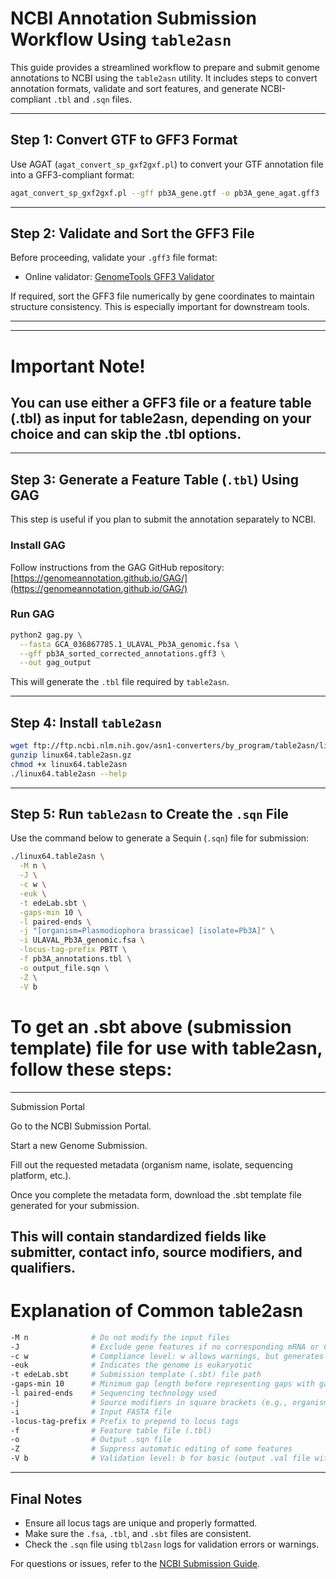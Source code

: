 
# NCBI Annotation Submission Workflow Using `table2asn`

This guide provides a streamlined workflow to prepare and submit genome annotations to NCBI using the `table2asn` utility. It includes steps to convert annotation formats, validate and sort features, and generate NCBI-compliant `.tbl` and `.sqn` files.

---

## Step 1: Convert GTF to GFF3 Format

Use AGAT (`agat_convert_sp_gxf2gxf.pl`) to convert your GTF annotation file into a GFF3-compliant format:

```bash
agat_convert_sp_gxf2gxf.pl --gff pb3A_gene.gtf -o pb3A_gene_agat.gff3
```

---

## Step 2: Validate and Sort the GFF3 File

Before proceeding, validate your `.gff3` file format:

* Online validator: [GenomeTools GFF3 Validator](https://genometools.org/cgi-bin/gff3validator.cgi)

If required, sort the GFF3 file numerically by gene coordinates to maintain structure consistency. This is especially important for downstream tools.

---

---
# Important Note!
## You can use either a GFF3 file or a feature table (.tbl) as input for table2asn, depending on your choice and can skip the .tbl options.
---
## Step 3: Generate a Feature Table (`.tbl`) Using GAG

This step is useful if you plan to submit the annotation separately to NCBI.

### Install GAG

Follow instructions from the GAG GitHub repository:
[https://genomeannotation.github.io/GAG/](https://genomeannotation.github.io/GAG/)

### Run GAG

```bash
python2 gag.py \
  --fasta GCA_036867785.1_ULAVAL_Pb3A_genomic.fsa \
  --gff pb3A_sorted_corrected_annotations.gff3 \
  --out gag_output
```

This will generate the `.tbl` file required by `table2asn`.

---

## Step 4: Install `table2asn`

```bash
wget ftp://ftp.ncbi.nlm.nih.gov/asn1-converters/by_program/table2asn/linux64.table2asn.gz
gunzip linux64.table2asn.gz
chmod +x linux64.table2asn
./linux64.table2asn --help
```

---

## Step 5: Run `table2asn` to Create the `.sqn` File

Use the command below to generate a Sequin (`.sqn`) file for submission:

```bash
./linux64.table2asn \
  -M n \
  -J \
  -c w \
  -euk \
  -t edeLab.sbt \
  -gaps-min 10 \
  -l paired-ends \
  -j "[organism=Plasmodiophora brassicae] [isolate=Pb3A]" \
  -i ULAVAL_Pb3A_genomic.fsa \
  -locus-tag-prefix PBTT \
  -f pb3A_annotations.tbl \
  -o output_file.sqn \
  -Z \
  -V b
```
# To get an .sbt above (submission template) file for use with table2asn, follow these steps:

---
Submission Portal

Go to the NCBI Submission Portal.

Start a new Genome Submission.

Fill out the requested metadata (organism name, isolate, sequencing platform, etc.).

Once you complete the metadata form, download the .sbt template file generated for your submission.

This will contain standardized fields like submitter, contact info, source modifiers, and qualifiers.
---
# Explanation of Common table2asn

```bash
-M n              # Do not modify the input files
-J                # Exclude gene features if no corresponding mRNA or CDS present
-c w              # Compliance level: w allows warnings, but generates output
-euk              # Indicates the genome is eukaryotic
-t edeLab.sbt     # Submission template (.sbt) file path
-gaps-min 10      # Minimum gap length before representing gaps with gap features
-l paired-ends    # Sequencing technology used
-j                # Source modifiers in square brackets (e.g., organism name, isolate)
-i                # Input FASTA file
-locus-tag-prefix # Prefix to prepend to locus tags
-f                # Feature table file (.tbl)
-o                # Output .sqn file
-Z                # Suppress automatic editing of some features
-V b              # Validation level: b for basic (output .val file with errors/warnings)

```
---

## Final Notes

* Ensure all locus tags are unique and properly formatted.
* Make sure the `.fsa`, `.tbl`, and `.sbt` files are consistent.
* Check the `.sqn` file using `tbl2asn` logs for validation errors or warnings.

For questions or issues, refer to the [NCBI Submission Guide](https://www.ncbi.nlm.nih.gov/genbank/genomesubmit/).
